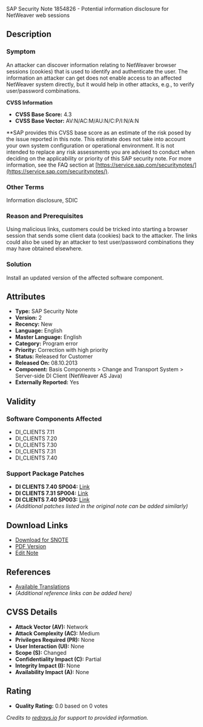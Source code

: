 SAP Security Note 1854826 - Potential information disclosure for NetWeaver web sessions

## Description

### Symptom
An attacker can discover information relating to NetWeaver browser sessions (cookies) that is used to identify and authenticate the user. The information an attacker can get does not enable access to an affected NetWeaver system directly, but it would help in other attacks, e.g., to verify user/password combinations.

**CVSS Information**

- **CVSS Base Score:** 4.3
- **CVSS Base Vector:** AV:N/AC:M/AU:N/C:P/I:N/A:N

**SAP provides this CVSS base score as an estimate of the risk posed by the issue reported in this note. This estimate does not take into account your own system configuration or operational environment. It is not intended to replace any risk assessments you are advised to conduct when deciding on the applicability or priority of this SAP security note. For more information, see the FAQ section at [https://service.sap.com/securitynotes/](https://service.sap.com/securitynotes/).

### Other Terms
Information disclosure, SDIC

### Reason and Prerequisites
Using malicious links, customers could be tricked into starting a browser session that sends some client data (cookies) back to the attacker. The links could also be used by an attacker to test user/password combinations they may have obtained elsewhere.

### Solution
Install an updated version of the affected software component.

## Attributes

- **Type:** SAP Security Note
- **Version:** 2
- **Recency:** New
- **Language:** English
- **Master Language:** English
- **Category:** Program error
- **Priority:** Correction with high priority
- **Status:** Released for Customer
- **Released On:** 08.10.2013
- **Component:** Basis Components > Change and Transport System > Server-side DI Client (NetWeaver AS Java)
- **Externally Reported:** Yes

## Validity

### Software Components Affected
- DI_CLIENTS 7.11
- DI_CLIENTS 7.20
- DI_CLIENTS 7.30
- DI_CLIENTS 7.31
- DI_CLIENTS 7.40

### Support Package Patches
- **DI CLIENTS 7.40 SP004:** [Link](https://userapps.support.sap.com/sap/support/swdc/notes?cvnr=67838200100200019657&support_package=SP004&patch_level=000000)
- **DI CLIENTS 7.31 SP004:** [Link](https://userapps.support.sap.com/sap/support/swdc/notes?cvnr=01200314690200014264&support_package=SP004&patch_level=000002)
- **DI CLIENTS 7.40 SP003:** [Link](https://userapps.support.sap.com/sap/support/swdc/notes?cvnr=67838200100200019657&support_package=SP003&patch_level=000000)
- *(Additional patches listed in the original note can be added similarly)*

## Download Links

- [Download for SNOTE](https://notesdownloads.sap.com/note/0040000017647452017)
- [PDF Version](https://userapps.support.sap.com/sap/support/sfm/notes/print/0001854826?language=en-US&token=345DF503352E94DA9B5B5B4AF0ED0810)
- [Edit Note](https://me.sap.com/sap/support/notes/edit/0001854826)

## References

- [Available Translations](https://me.sap.com/notes/0001854826/D)
- *(Additional reference links can be added here)*

## CVSS Details

- **Attack Vector (AV):** Network
- **Attack Complexity (AC):** Medium
- **Privileges Required (PR):** None
- **User Interaction (UI):** None
- **Scope (S):** Changed
- **Confidentiality Impact (C):** Partial
- **Integrity Impact (I):** None
- **Availability Impact (A):** None

## Rating

- **Quality Rating:** 0.0 based on 0 votes

*Credits to [redrays.io](https://redrays.io) for support to provided information.*